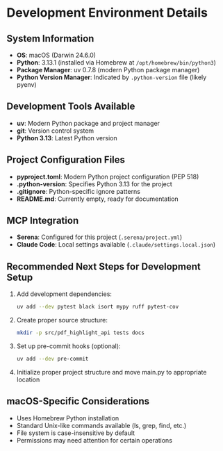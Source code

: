# Development Environment Details

## System Information
- **OS**: macOS (Darwin 24.6.0)
- **Python**: 3.13.1 (installed via Homebrew at `/opt/homebrew/bin/python3`)
- **Package Manager**: uv 0.7.8 (modern Python package manager)
- **Python Version Manager**: Indicated by `.python-version` file (likely pyenv)

## Development Tools Available
- **uv**: Modern Python package and project manager
- **git**: Version control system
- **Python 3.13**: Latest Python version

## Project Configuration Files
- **pyproject.toml**: Modern Python project configuration (PEP 518)
- **.python-version**: Specifies Python 3.13 for the project
- **.gitignore**: Python-specific ignore patterns
- **README.md**: Currently empty, ready for documentation

## MCP Integration
- **Serena**: Configured for this project (`.serena/project.yml`)
- **Claude Code**: Local settings available (`.claude/settings.local.json`)

## Recommended Next Steps for Development Setup
1. Add development dependencies:
   ```bash
   uv add --dev pytest black isort mypy ruff pytest-cov
   ```

2. Create proper source structure:
   ```bash
   mkdir -p src/pdf_highlight_api tests docs
   ```

3. Set up pre-commit hooks (optional):
   ```bash
   uv add --dev pre-commit
   ```

4. Initialize proper project structure and move main.py to appropriate location

## macOS-Specific Considerations
- Uses Homebrew Python installation
- Standard Unix-like commands available (ls, grep, find, etc.)
- File system is case-insensitive by default
- Permissions may need attention for certain operations
